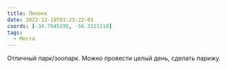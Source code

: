 ```yaml
---
title: Лекокк
date: 2022-12-18T01:23:22-03
coords: [-34.7945295, -56.3321218]
tags:
  - Места
---
```


Отличный парк/зоопарк. Можно провести целый день, сделать парижу.
